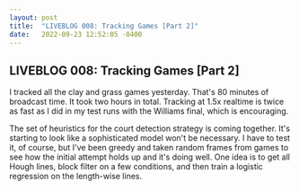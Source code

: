 ```yaml
---
layout: post
title:  "LIVEBLOG 008: Tracking Games [Part 2]"
date:   2022-09-23 12:52:05 -0400
---
```

<h2>LIVEBLOG 008: Tracking Games [Part 2]</h2>
<p>
I tracked all the clay and grass games yesterday. That's 80 minutes of broadcast time. It took two hours in total. Tracking at 1.5x realtime is twice as fast as I did in my test runs with the Williams final, which is encouraging. 
</p>
<p>
The set of heuristics for the court detection strategy is coming together. It's starting to look like a sophisticated model won't be necessary. I have to test it, of course, but I've been greedy and taken random frames from games to see how the initial attempt holds up and it's doing well. One idea is to get all Hough lines, block filter on a few conditions, and then train a logistic regression on the length-wise lines. 
</p>
